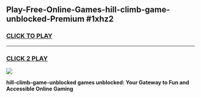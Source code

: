 
## Play-Free-Online-Games-hill-climb-game-unblocked-Premium #1xhz2
<h3>
<a href="https://premium.freeplayer.one?title=hill-climb-game-unblocked&ref=8M">CLICK TO PLAY</a></h3>
<hr>

<h3>
<a href="https://premium.freeplayer.one?title=hill-climb-game-unblocked&ref=8M">CLICK 2 PLAY</a>
  
</h3>

<a href="https://premium.freeplayer.one?title=hill-climb-game-unblocked&ref=8M"><img src="https://clearcache.store/games.png"></a>


**hill-climb-game-unblocked games unblocked: Your Gateway to Fun and Accessible Online Gaming**
